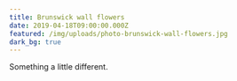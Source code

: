 ```yaml
---
title: Brunswick wall flowers
date: 2019-04-18T09:00:00.000Z
featured: /img/uploads/photo-brunswick-wall-flowers.jpg
dark_bg: true
---
```

Something a little different.